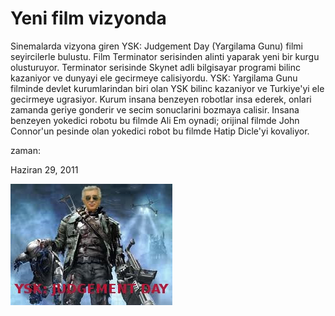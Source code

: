 # Yeni film vizyonda
Sinemalarda vizyona giren YSK: Judgement Day (Yargilama Gunu) filmi seyircilerle bulustu. Film Terminator serisinden alinti yaparak yeni bir kurgu olusturuyor.  Terminator serisinde Skynet adli bilgisayar programi bilinc kazaniyor ve dunyayi ele gecirmeye calisiyordu. YSK: Yargilama Gunu filminde devlet kurumlarindan biri olan YSK bilinc kazaniyor ve Turkiye'yi ele gecirmeye ugrasiyor. Kurum insana benzeyen robotlar insa ederek, onlari zamanda geriye gonderir ve secim sonuclarini bozmaya calisir. Insana benzeyen yokedici robotu bu filmde Ali Em oynadi; orijinal filmde John Connor'un pesinde olan yokedici robot bu filmde Hatip Dicle'yi kovaliyor.







zaman:

Haziran 29, 2011










![](ysk-judgement.jpeg)
